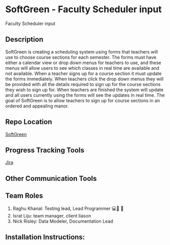 # SoftGreen - Faculty Scheduler input
Faculty Scheduler input

## Description
SoftGreen is creating a scheduling system using forms that teachers will use to choose course sections for each semester. 
The forms must have either a calendar view or drop down menus for teachers to use, and these menus will allow users to see which classes in real time are available and not available.
When a teacher signs up for a course section it must update the forms immediately. 
When teachers click the drop down menus they will be provided with all the details required to sign up for the course sections they wish to sign up for. 
When teachers are finished the system will update and all users currently using the forms will see the updates in real time.
The goal of SoftGreen is to allow teachers to sign up for course sections in an ordered and appealing manor.

## Repo Location
[SoftGreen](https://github.com/GGC-SD/SoftGreen)

## Progress Tracking Tools
[Jira](https://jira.ggc.edu/projects/SOF/summary)

## Other Communication Tools

## Team Roles
1. Raghu Khanal: Testing lead, Lead Programmer :computer::movie_camera: :guitar:
2. Israt Liju: team manager, client liason
3. Nick Risley: Data Modeler, Documentation Lead

## Installation Instructions: